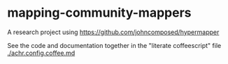 # mapping-community-mappers
A research project using https://github.com/johncomposed/hypermapper

See the code and documentation together in the "literate coffeescript" file [./achr.config.coffee.md](./achr.config.coffee.md)

